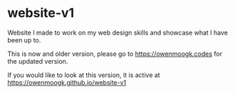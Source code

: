 # website-v1
Website I made to work on my web design skills and showcase what I have been up to.

This is now and older version, please go to https://owenmoogk.codes for the updated version.

If you would like to look at this version, it is active at https://owenmoogk.github.io/website-v1
